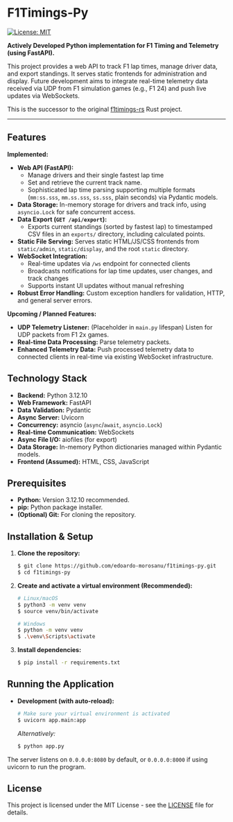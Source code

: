 # F1Timings-Py

[![License: MIT](https://img.shields.io/badge/License-MIT-yellow.svg)](https://opensource.org/licenses/MIT)

**Actively Developed Python implementation for F1 Timing and Telemetry (using FastAPI).**

This project provides a web API to track F1 lap times, manage driver data, and export standings. It serves static frontends for administration and display. Future development aims to integrate real-time telemetry data received via UDP from F1 simulation games (e.g., F1 24) and push live updates via WebSockets.

This is the successor to the original [f1timings-rs](https://github.com/edoardo-morosanu/f1timings-rs) Rust project.

---

## Features

**Implemented:**

- **Web API (FastAPI):**
  - Manage drivers and their single fastest lap time
  - Set and retrieve the current track name.
  - Sophisticated lap time parsing supporting multiple formats (`mm:ss.sss`, `mm.ss.sss`, `ss.sss`, plain seconds) via Pydantic models.
- **Data Storage:** In-memory storage for drivers and track info, using `asyncio.Lock` for safe concurrent access.
- **Data Export (`GET /api/export`):**
  - Exports current standings (sorted by fastest lap) to timestamped CSV files in an `exports/` directory, including calculated points.
- **Static File Serving:** Serves static HTML/JS/CSS frontends from `static/admin`, `static/display`, and the root `static` directory.
- **WebSocket Integration:**
  - Real-time updates via `/ws` endpoint for connected clients
  - Broadcasts notifications for lap time updates, user changes, and track changes
  - Supports instant UI updates without manual refreshing
- **Robust Error Handling:** Custom exception handlers for validation, HTTP, and general server errors.

**Upcoming / Planned Features:**

- **UDP Telemetry Listener:** (Placeholder in `main.py` lifespan) Listen for UDP packets from F1 2x games.
- **Real-time Data Processing:** Parse telemetry packets.
- **Enhanced Telemetry Data:** Push processed telemetry data to connected clients in real-time via existing WebSocket infrastructure.

## Technology Stack

- **Backend:** Python 3.12.10
- **Web Framework:** FastAPI
- **Data Validation:** Pydantic
- **Async Server:** Uvicorn
- **Concurrency:** asyncio (`async`/`await`, `asyncio.Lock`)
- **Real-time Communication:** WebSockets
- **Async File I/O:** aiofiles (for export)
- **Data Storage:** In-memory Python dictionaries managed within Pydantic models.
- **Frontend (Assumed):** HTML, CSS, JavaScript

## Prerequisites

- **Python:** Version 3.12.10 recommended.
- **pip:** Python package installer.
- **(Optional) Git:** For cloning the repository.

## Installation & Setup

1.  **Clone the repository:**

    ```bash
    $ git clone https://github.com/edoardo-morosanu/f1timings-py.git
    $ cd f1timings-py
    ```

2.  **Create and activate a virtual environment (Recommended):**

    ```bash
    # Linux/macOS
    $ python3 -m venv venv
    $ source venv/bin/activate

    # Windows
    $ python -m venv venv
    $ .\venv\Scripts\activate
    ```

3.  **Install dependencies:**
    ```bash
    $ pip install -r requirements.txt
    ```

## Running the Application

- **Development (with auto-reload):**

  ```bash
  # Make sure your virtual environment is activated
  $ uvicorn app.main:app
  ```

  _Alternatively:_

  ```bash
  $ python app.py
  ```

The server listens on `0.0.0.0:8080` by default, or `0.0.0.0:8000` if using uvicorn to run the program.

## License

This project is licensed under the MIT License - see the [LICENSE](LICENSE) file for details.
